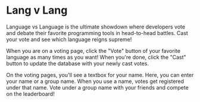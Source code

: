 # Lang v Lang
Language vs Language is the ultimate showdown where developers vote and debate their favorite programming tools in head-to-head battles. Cast your vote and see which language reigns supreme!

When you are on a voting page, click the "Vote" button of your favorite language as many times as you want! When you're done, click the "Cast" button to update the database with your newly cast votes.

On the voting pages, you'll see a textbox for your name. Here, you can enter your name or a group name. When you use a name, votes get registered under that name. Vote under a group name with your friends and compete on the leaderboard!
